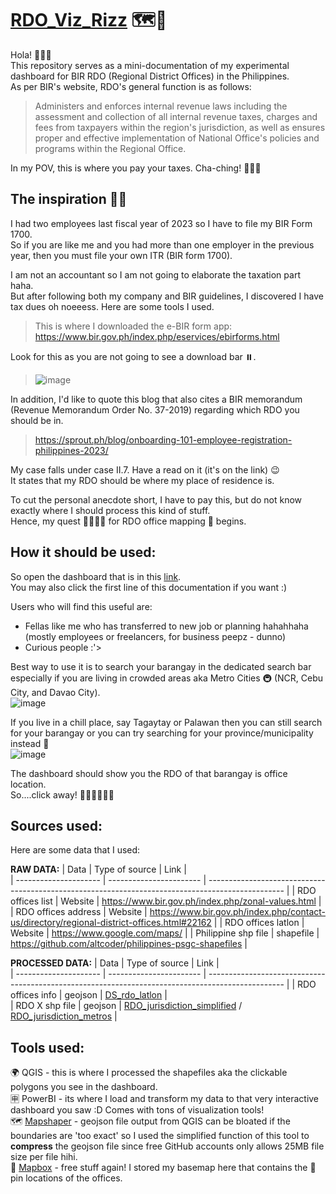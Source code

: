 # [RDO_Viz_Rizz](https://app.powerbi.com/view?r=eyJrIjoiNWQzZTA4OWItZmRlZi00ZGZlLWE3NjMtNTdlMWYwYWQyZTM5IiwidCI6ImJkMDNhNzM1LTJhYTMtNGNjYS05NzIyLTJhZTQ5MjlhYjNlYyIsImMiOjEwfQ%3D%3D) 🗺️🍰
Hola! 👋🙋‍♀️ <br>
This repository serves as a mini-documentation of my experimental dashboard for BIR RDO (Regional District Offices) in the Philippines. <br>
As per BIR's website, RDO's general function is as follows: 

> Administers and enforces internal revenue laws including the assessment and collection of all internal revenue taxes, charges and fees from taxpayers within the region's jurisdiction, as well as ensures proper and effective implementation of National Office's policies and programs within the Regional Office.

In my POV, this is where you pay your taxes. Cha-ching! 💸💸💸

## The inspiration 🌈🌈
I had two employees last fiscal year of 2023 so I have to file my BIR Form 1700. <br>
So if you are like me and you had more than one employer in the previous year, then you must file your own ITR (BIR form 1700). <br>

I am not an accountant so I am not going to elaborate the taxation part haha. <br>
But after following both my company and BIR guidelines, I discovered I have tax dues oh noeeess. Here are some tools I used. <br>
> This is where I downloaded the e-BIR form app: https://www.bir.gov.ph/index.php/eservices/ebirforms.html <br>

Look for this as you are not going to see a download bar ⏸️. <br>
> ![image](https://github.com/digitalenggph/RDO_PowerBI/assets/101250873/ee8c5651-ee3f-4e3a-855e-d92054000166)

In addition, I'd like to quote this blog that also cites a BIR memorandum (Revenue Memorandum Order No. 37-2019) regarding which RDO you should be in.
> https://sprout.ph/blog/onboarding-101-employee-registration-philippines-2023/

My case falls under case II.7. Have a read on it (it's on the link) 😉 <br>
It states that my RDO should be where my place of residence is. <br>

To cut the personal anecdote short, I have to pay this, but do not know exactly where I should process this kind of stuff. <br>
Hence, my quest 🚵‍♀️🚵‍♀️ for RDO office mapping 📌 begins. <br>

## How it should be used:
So open the dashboard that is in this [link](https://app.powerbi.com/view?r=eyJrIjoiNWQzZTA4OWItZmRlZi00ZGZlLWE3NjMtNTdlMWYwYWQyZTM5IiwidCI6ImJkMDNhNzM1LTJhYTMtNGNjYS05NzIyLTJhZTQ5MjlhYjNlYyIsImMiOjEwfQ%3D%3D). <br>
You may also click the first line of this documentation if you want :) 

Users who will find this useful are: 
* Fellas like me who has transferred to new job or planning hahahhaha (mostly employees or freelancers, for business peepz - dunno)
* Curious people :'> 

Best way to use it is to search your barangay in the dedicated search bar especially if you are living in crowded areas aka Metro Cities 🚇 (NCR, Cebu City, and Davao City). <br>
![image](https://github.com/digitalenggph/RDO_PowerBI/assets/101250873/917550d2-5817-4ada-9256-f28ffd6b7ca3)

If you live in a chill place, say Tagaytay or Palawan then you can still search for your barangay or you can try searching for your province/municipality instead 🗾 <br>
![image](https://github.com/digitalenggph/RDO_PowerBI/assets/101250873/52f66b6e-1c5c-43e2-bcbe-90064658be90)


The dashboard should show you the RDO of that barangay is office location. <br>
So....click away! 🔘🔼🔽✅🔳🔲


## Sources used:
 Here are some data that I used:  <br>
 
**RAW DATA:**
| Data                  | Type of source          | Link                                                                                              |    
| --------------------- | ----------------------- | ------------------------------------------------------------------------------------------------- |
| RDO offices list      | Website                 | https://www.bir.gov.ph/index.php/zonal-values.html                                                |
| RDO offices address   | Website                 | https://www.bir.gov.ph/index.php/contact-us/directory/regional-district-offices.html#22162        |
| RDO offices latlon    | Website                 | https://www.google.com/maps/                                                                      |
| Philippine shp file   | shapefile               | https://github.com/altcoder/philippines-psgc-shapefiles                                           | <!--Just updated super recently may need to check sometime-->


**PROCESSED DATA:**
| Data                  | Type of source          | Link                                                                                              |    
| --------------------- | ----------------------- | ------------------------------------------------------------------------------------------------- |
| RDO offices info      | geojson                 | [DS_rdo_latlon](https://github.com/digitalenggph/RDO_PowerBI/blob/main/DS_rdo_latlon.geojson)     |     
| RDO X shp file        | geojson                 | [RDO_jurisdiction_simplified](https://github.com/digitalenggph/RDO_PowerBI/blob/main/RDO_jurisdiction_simplified.json)  /   [RDO_jurisdiction_metros](https://github.com/digitalenggph/RDO_PowerBI/blob/main/RDO_jurisdiction_metros.geojson)   |

## Tools used:
🌍 QGIS - this is where I processed the shapefiles aka the clickable polygons you see in the dashboard. <br>
🈸 PowerBI - its where I load and transform my data to that very interactive dashboard you saw :D Comes with tons of visualization tools! <br>
🗺️ [Mapshaper](https://mapshaper.org/) - geojson file output from QGIS can be bloated if the boundaries are 'too exact' so I used the simplified function of this tool to **compress** the geojson file since free GitHub accounts only allows 25MB file size per file hihi. <br>
📌 [Mapbox](https://www.mapbox.com/) - free stuff again! I stored my basemap here that contains the 📍 pin locations of the offices.
